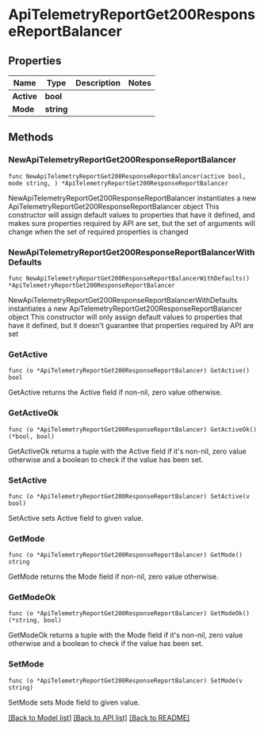 # ApiTelemetryReportGet200ResponseReportBalancer

## Properties

Name | Type | Description | Notes
------------ | ------------- | ------------- | -------------
**Active** | **bool** |  | 
**Mode** | **string** |  | 

## Methods

### NewApiTelemetryReportGet200ResponseReportBalancer

`func NewApiTelemetryReportGet200ResponseReportBalancer(active bool, mode string, ) *ApiTelemetryReportGet200ResponseReportBalancer`

NewApiTelemetryReportGet200ResponseReportBalancer instantiates a new ApiTelemetryReportGet200ResponseReportBalancer object
This constructor will assign default values to properties that have it defined,
and makes sure properties required by API are set, but the set of arguments
will change when the set of required properties is changed

### NewApiTelemetryReportGet200ResponseReportBalancerWithDefaults

`func NewApiTelemetryReportGet200ResponseReportBalancerWithDefaults() *ApiTelemetryReportGet200ResponseReportBalancer`

NewApiTelemetryReportGet200ResponseReportBalancerWithDefaults instantiates a new ApiTelemetryReportGet200ResponseReportBalancer object
This constructor will only assign default values to properties that have it defined,
but it doesn't guarantee that properties required by API are set

### GetActive

`func (o *ApiTelemetryReportGet200ResponseReportBalancer) GetActive() bool`

GetActive returns the Active field if non-nil, zero value otherwise.

### GetActiveOk

`func (o *ApiTelemetryReportGet200ResponseReportBalancer) GetActiveOk() (*bool, bool)`

GetActiveOk returns a tuple with the Active field if it's non-nil, zero value otherwise
and a boolean to check if the value has been set.

### SetActive

`func (o *ApiTelemetryReportGet200ResponseReportBalancer) SetActive(v bool)`

SetActive sets Active field to given value.


### GetMode

`func (o *ApiTelemetryReportGet200ResponseReportBalancer) GetMode() string`

GetMode returns the Mode field if non-nil, zero value otherwise.

### GetModeOk

`func (o *ApiTelemetryReportGet200ResponseReportBalancer) GetModeOk() (*string, bool)`

GetModeOk returns a tuple with the Mode field if it's non-nil, zero value otherwise
and a boolean to check if the value has been set.

### SetMode

`func (o *ApiTelemetryReportGet200ResponseReportBalancer) SetMode(v string)`

SetMode sets Mode field to given value.



[[Back to Model list]](../README.md#documentation-for-models) [[Back to API list]](../README.md#documentation-for-api-endpoints) [[Back to README]](../README.md)


